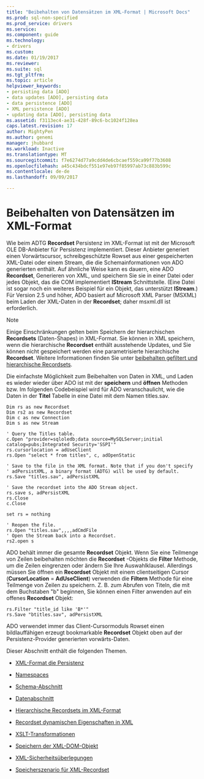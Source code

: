 ```yaml
---
title: "Beibehalten von Datensätzen im XML-Format | Microsoft Docs"
ms.prod: sql-non-specified
ms.prod_service: drivers
ms.service: 
ms.component: guide
ms.technology:
- drivers
ms.custom: 
ms.date: 01/19/2017
ms.reviewer: 
ms.suite: sql
ms.tgt_pltfrm: 
ms.topic: article
helpviewer_keywords:
- persisting data [ADO]
- data updates [ADO], persisting data
- data persistence [ADO]
- XML persistence [ADO]
- updating data [ADO], persisting data
ms.assetid: f3113ec4-ae31-428f-89c6-bc1024f128ea
caps.latest.revision: 17
author: MightyPen
ms.author: genemi
manager: jhubbard
ms.workload: Inactive
ms.translationtype: MT
ms.sourcegitcommit: f7e6274d77a9cdd4de6cbcaef559ca99f77b3608
ms.openlocfilehash: a45c434bdcf551e97eb97f85997ab73c883b599c
ms.contentlocale: de-de
ms.lasthandoff: 09/09/2017

---
```

# <a name="persisting-records-in-xml-format"></a>Beibehalten von Datensätzen im XML-Format
Wie beim ADTG **Recordset** Persistenz im XML-Format ist mit der Microsoft OLE DB-Anbieter für Persistenz implementiert. Dieser Anbieter generiert einen Vorwärtscursor, schreibgeschützte Rowset aus einer gespeicherten XML-Datei oder einem Stream, die die Schemainformationen von ADO generierten enthält. Auf ähnliche Weise kann es dauern, eine ADO **Recordset**, Generieren von XML, und speichern Sie sie in einer Datei oder jedes Objekt, das die COM implementiert **IStream** Schnittstelle. (Eine Datei ist sogar noch ein weiteres Beispiel für ein Objekt, das unterstützt **IStream**.) Für Version 2.5 und höher, ADO basiert auf Microsoft XML Parser (MSXML) beim Laden der XML-Daten in der **Recordset**; daher msxml.dll ist erforderlich.  
  
> [!NOTE]
>  Einige Einschränkungen gelten beim Speichern der hierarchischen **Recordsets** (Daten-Shapes) in XML-Format. Sie können in XML speichern, wenn die hierarchische **Recordset** enthält ausstehende Updates, und Sie können nicht gespeichert werden eine parametrisierte hierarchische **Recordset**. Weitere Informationen finden Sie unter [beibehalten gefiltert und hierarchische Recordsets](../../../ado/guide/data/persisting-filtered-and-hierarchical-recordsets.md).  
  
 Die einfachste Möglichkeit zum Beibehalten von Daten in XML, und Laden es wieder wieder über ADO ist mit der **speichern** und **öffnen** Methoden bzw. Im folgenden Codebeispiel wird für ADO veranschaulicht, wie die Daten in der **Titel** Tabelle in eine Datei mit dem Namen titles.sav.  
  
```  
Dim rs as new Recordset  
Dim rs2 as new Recordset  
Dim c as new Connection  
Dim s as new Stream  
  
' Query the Titles table.  
c.Open "provider=sqloledb;data source=MySQLServer;initial catalog=pubs;Integrated Security='SSPI'"  
rs.cursorlocation = adUseClient  
rs.Open "select * from titles", c, adOpenStatic  
  
' Save to the file in the XML format. Note that if you don't specify   
' adPersistXML, a binary format (ADTG) will be used by default.  
rs.Save "titles.sav", adPersistXML  
  
' Save the recordset into the ADO Stream object.  
rs.save s, adPersistXML  
rs.Close  
c.Close  
  
set rs = nothing  
  
' Reopen the file.  
rs.Open "titles.sav",,,,adCmdFile  
' Open the Stream back into a Recordset.  
rs2.open s  
```  
  
 ADO behält immer die gesamte **Recordset** Objekt. Wenn Sie eine Teilmenge von Zeilen beibehalten möchten die **Recordset** -Objekts die **Filter** Methode, um die Zeilen eingrenzen oder ändern Sie Ihre Auswahlklausel. Allerdings müssen Sie öffnen ein **Recordset** Objekt mit einem clientseitigen Cursor (**CursorLocation** = **AdUseClient**) verwenden die **Filtern** Methode für eine Teilmenge von Zeilen zu speichern. Z. B. zum Abrufen von Titeln, die mit dem Buchstaben "b" beginnen, Sie können einen Filter anwenden auf ein offenes **Recordset** Objekt:  
  
```  
rs.Filter "title_id like 'B*'"  
rs.Save "btitles.sav", adPersistXML  
```  
  
 ADO verwendet immer das Client-Cursormoduls Rowset einen bildlauffähigen erzeugt bookmarkable **Recordset** Objekt oben auf der Persistenz-Provider generierten vorwärts-Daten.  
  
 Dieser Abschnitt enthält die folgenden Themen.  
  
-   [XML-Format die Persistenz](../../../ado/guide/data/xml-persistence-format.md)  
  
-   [Namespaces](../../../ado/guide/data/namespaces.md)  
  
-   [Schema-Abschnitt](../../../ado/guide/data/schema-section.md)  
  
-   [Datenabschnitt](../../../ado/guide/data/data-section.md)  
  
-   [Hierarchische Recordsets im XML-Format](../../../ado/guide/data/hierarchical-recordsets-in-xml.md)  
  
-   [Recordset dynamischen Eigenschaften in XML](../../../ado/guide/data/recordset-dynamic-properties-in-xml.md)  
  
-   [XSLT-Transformationen](../../../ado/guide/data/xslt-transformations.md)  
  
-   [Speichern der XML-DOM-Objekt](../../../ado/guide/data/saving-to-the-xml-dom-object.md)  
  
-   [XML-Sicherheitsüberlegungen](../../../ado/guide/data/xml-security-considerations.md)  
  
-   [Speicherszenario für XML-Recordset](../../../ado/guide/data/xml-recordset-persistence-scenario.md)


